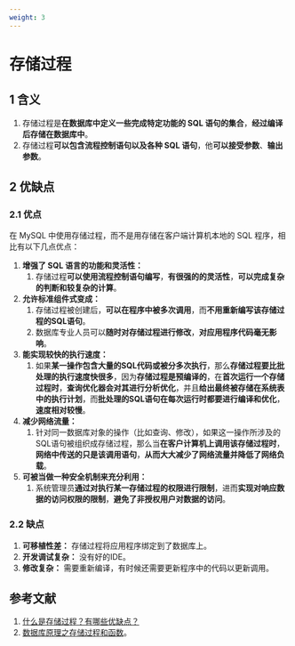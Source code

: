 ```yaml
---
weight: 3
---
```


# 存储过程

## 1 含义

1. 存储过程是**在数据库中定义一些完成特定功能的 SQL 语句的集合**，**经过编译后存储在数据库中**。
2. 存储过程**可以包含流程控制语句以及各种 SQL 语句**，他**可以接受参数**、**输出参数**。

## 2 优缺点

### 2.1 优点

在 MySQL 中使用存储过程，而不是用存储在客户端计算机本地的 SQL 程序，相比有以下几点优点：

1. **增强了 SQL 语言的功能和灵活性：**
   1. 存储过程**可以使用流程控制语句编写**，**有很强的的灵活性**，**可以完成复杂的判断和较复杂的计算**。
2. **允许标准组件式变成：**
   1. 存储过程被创建后，**可以在程序中被多次调用**，而**不用重新编写该存储过程的SQL语句**。
   2. 数据库专业人员可以**随时对存储过程进行修改**，**对应用程序代码毫无影响**。
3. **能实现较快的执行速度：**
   1. 如果**某一操作包含大量的SQL代码或被分多次执行**，那么**存储过程要比批处理的执行速度快很多**，因为**存储过程是预编译的**，在**首次运行一个存储过程时**，**查询优化器会对其进行分析优化**，并且**给出最终被存储在系统表中的执行计划**，而**批处理的SQL语句在每次运行时都要进行编译和优化**，**速度相对较慢**。
4. **减少网络流量：**
   1. 针对同一数据库对象的操作（比如查询、修改），如果这一操作所涉及的SQL语句被组织成存储过程，那么当**在客户计算机上调用该存储过程时**，**网络中传送的只是该调用语句**，**从而大大减少了网络流量并降低了网络负载**。
5. **可被当做一种安全机制来充分利用：**
   1. 系统管理员**通过对执行某一存储过程的权限进行限制**，进而**实现对响应数据的访问权限的限制**，**避免了非授权用户对数据的访问**。

### 2.2 缺点

1. **可移植性差：** 存储过程将应用程序绑定到了数据库上。
2. **开发调试复杂：** 没有好的IDE。
3. **修改复杂：** 需要重新编译，有时候还需要更新程序中的代码以更新调用。

## 参考文献

1. [什么是存储过程？有哪些优缺点？](https://github.com/wolverinn/Waking-Up/blob/master/Database.md#%E4%BB%80%E4%B9%88%E6%98%AF%E5%AD%98%E5%82%A8%E8%BF%87%E7%A8%8B%E6%9C%89%E5%93%AA%E4%BA%9B%E4%BC%98%E7%BC%BA%E7%82%B9)
2. [数据库原理之存储过程和函数](https://www.cnblogs.com/aaronthon/p/13294558.html)。
